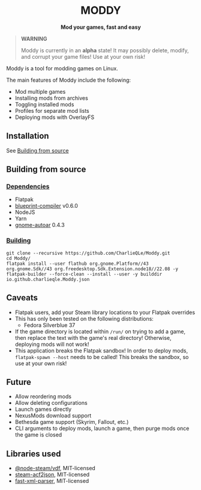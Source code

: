 <h1 align="center">
    <strong>MODDY</strong>
</h1>

<p align="center">
  <strong>Mod your games, fast and easy</strong>
</p>

> **WARNING**
>
> Moddy is currently in an **alpha** state! It may possibly delete, modify, and corrupt your game files! Use at your own risk!
>

Moddy is a tool for modding games on Linux.

The main features of Moddy include the following:

* Mod multiple games
* Installing mods from archives
* Toggling installed mods
* Profiles for separate mod lists
* Deploying mods with OverlayFS

## <strong>Installation</strong>

See [Building from source](#building-from-source)

## <a name="building-from-source"></a> <strong>Building from source</strong>

### <strong><u>Dependencies</u></strong>

* Flatpak
* [blueprint-compiler](https://gitlab.gnome.org/jwestman/blueprint-compiler) v0.6.0
* NodeJS
* Yarn
* [gnome-autoar](https://gitlab.gnome.org/GNOME/gnome-autoar/) 0.4.3

### <strong><u>Building</u></strong>

```
git clone --recursive https://github.com/CharlieQLe/Moddy.git
cd Moddy/
flatpak install --user flathub org.gnome.Platform//43 org.gnome.Sdk//43 org.freedesktop.Sdk.Extension.node18//22.08 -y
flatpak-builder --force-clean --install --user -y builddir io.github.charlieqle.Moddy.json
```

## <strong>Caveats</strong>

* Flatpak users, add your Steam library locations to your Flatpak overrides
* This has only been tested on the following distributions:
  * Fedora Silverblue 37
* If the game directory is located within ```/run/``` on trying to add a game, then replace the text with the game's real directory! Otherwise, deploying mods will not work!
* This application breaks the Flatpak sandbox! In order to deploy mods, ```flatpak-spawn --host``` needs to be called! This breaks the sandbox, so use at your own risk!

## <strong>Future</strong>

* Allow reordering mods
* Allow deleting configurations
* Launch games directly
* NexusMods download support
* Bethesda game support (Skyrim, Fallout, etc.)
* CLI arguments to deploy mods, launch a game, then purge mods once the game is closed

## <strong>Libraries used</strong>

* [@node-steam/vdf](https://github.com/node-steam/vdf), MIT-licensed
* [steam-acf2json](https://github.com/zsnmwy/steam-acf2json), MIT-licensed
* [fast-xml-parser](https://github.com/kawanet/from-xml), MIT-licensed